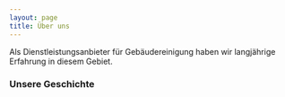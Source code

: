 ```yaml
---
layout: page
title: Über uns
---
```


Als Dienstleistungsanbieter für Gebäudereinigung haben wir langjährige Erfahrung in diesem Gebiet.

### Unsere Geschichte


